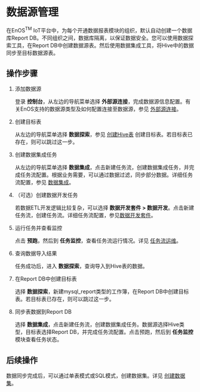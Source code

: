 # 数据源管理

在EnOS<sup>TM</sup> IoT平台中，为每个开通数据报表模块的组织，默认自动创建一个数据库Report DB。不同组织之间，数据库隔离，以保证数据安全。您可以使用数据探索工具，在Report DB中创建数据源表。然后使用数据集成工具，将Hive中的数据同步至目标数据源表。

## 操作步骤

1. 添加数据源

   登录 **控制台**，从左边的导航菜单选择 **外部源连接**，完成数据源信息配置。有关EnOS支持的数据源类型及如何配置连接至数据源，参见 [外部源连接](/docs/offline-data/zh_CN/latest/data_source/datasource_overview.html)。

2. 创建目标表

   从左边的导航菜单选择 **数据探索**，参见 [创建Hive表](/docs/offline-data/zh_CN/latest/data_explorer/creating_hivetable.html) 创建目标表。若目标表已存在，则可以跳过这一步。

3. 创建数据集成任务

   从左边的导航菜单选择 **数据集成**，点击新建任务流，创建数据集成任务，并完成任务流配置。根据业务需要，可以通过数据过滤，同步部分数据。详细任务流配置，参见 [数据集成](/docs/offline-data/zh_CN/latest/data_integration/index.html)。

4. （可选）创建数据开发任务

   若数据ETL开发逻辑比较复杂，可以选择 **数据开发套件 > 数据开发**。点击新建任务流，创建任务流。详细任务流配置，参见[数据开发套件](/docs/offline-data/zh_CN/latest/data_ide/dataide_overview.html)。

5. 运行任务并查看监控

   点击 **预跑**，然后到 **任务监控**，查看任务流运行情况。详见 [任务流运维](/docs/offline-data/zh_CN/latest/task_monitor/taskmonitor_overview.html)。

6. 查询数据导入结果

   任务成功后，进入 **数据探索**，查询导入到Hive表的数据。

7. 在Report DB中创建目标表

   选择 **数据探索**，新建mysql_report类型的工作簿，在Report DB中创建目标表。若目标表已存在，则可以跳过这一步。

8. 同步表数据到Report DB

   选择 **数据集成**，点击新建任务流，创建数据集成任务。数据源选择Hive类型，目标表选择Report DB，并完成任务流配置。点击预跑，然后到 **任务监控** 模块查看任务状态。

## 后续操作

数据同步完成后，可以通过单表模式或SQL模式，创建数据集。详见 [创建数据集](creating_dataset)。
